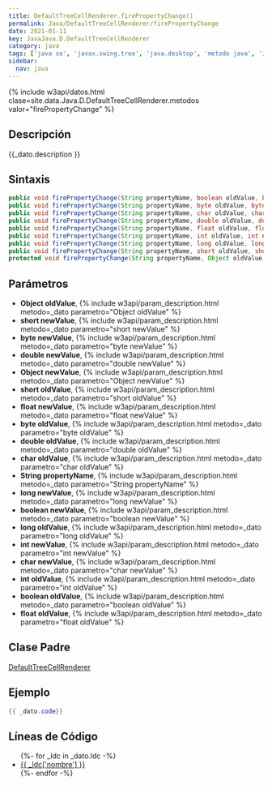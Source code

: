 ```yaml
---
title: DefaultTreeCellRenderer.firePropertyChange()
permalink: Java/DefaultTreeCellRenderer/firePropertyChange
date: 2021-01-11
key: JavaJava.D.DefaultTreeCellRenderer
category: java
tags: ['java se', 'javax.swing.tree', 'java.desktop', 'metodo java', 'Java 1.0']
sidebar: 
  nav: java
---
```


{% include w3api/datos.html clase=site.data.Java.D.DefaultTreeCellRenderer.metodos valor="firePropertyChange" %}

## Descripción
{{_dato.description }}

## Sintaxis
~~~java
public void firePropertyChange(String propertyName, boolean oldValue, boolean newValue)
public void firePropertyChange(String propertyName, byte oldValue, byte newValue)
public void firePropertyChange(String propertyName, char oldValue, char newValue)
public void firePropertyChange(String propertyName, double oldValue, double newValue)
public void firePropertyChange(String propertyName, float oldValue, float newValue)
public void firePropertyChange(String propertyName, int oldValue, int newValue)
public void firePropertyChange(String propertyName, long oldValue, long newValue)
public void firePropertyChange(String propertyName, short oldValue, short newValue)
protected void firePropertyChange(String propertyName, Object oldValue, Object newValue)
~~~

## Parámetros
* **Object oldValue**,  {% include w3api/param_description.html metodo=_dato parametro="Object oldValue" %}
* **short newValue**,  {% include w3api/param_description.html metodo=_dato parametro="short newValue" %}
* **byte newValue**,  {% include w3api/param_description.html metodo=_dato parametro="byte newValue" %}
* **double newValue**,  {% include w3api/param_description.html metodo=_dato parametro="double newValue" %}
* **Object newValue**,  {% include w3api/param_description.html metodo=_dato parametro="Object newValue" %}
* **short oldValue**,  {% include w3api/param_description.html metodo=_dato parametro="short oldValue" %}
* **float newValue**,  {% include w3api/param_description.html metodo=_dato parametro="float newValue" %}
* **byte oldValue**,  {% include w3api/param_description.html metodo=_dato parametro="byte oldValue" %}
* **double oldValue**,  {% include w3api/param_description.html metodo=_dato parametro="double oldValue" %}
* **char oldValue**,  {% include w3api/param_description.html metodo=_dato parametro="char oldValue" %}
* **String propertyName**,  {% include w3api/param_description.html metodo=_dato parametro="String propertyName" %}
* **long newValue**,  {% include w3api/param_description.html metodo=_dato parametro="long newValue" %}
* **boolean newValue**,  {% include w3api/param_description.html metodo=_dato parametro="boolean newValue" %}
* **long oldValue**,  {% include w3api/param_description.html metodo=_dato parametro="long oldValue" %}
* **int newValue**,  {% include w3api/param_description.html metodo=_dato parametro="int newValue" %}
* **char newValue**,  {% include w3api/param_description.html metodo=_dato parametro="char newValue" %}
* **int oldValue**,  {% include w3api/param_description.html metodo=_dato parametro="int oldValue" %}
* **boolean oldValue**,  {% include w3api/param_description.html metodo=_dato parametro="boolean oldValue" %}
* **float oldValue**,  {% include w3api/param_description.html metodo=_dato parametro="float oldValue" %}

## Clase Padre
[DefaultTreeCellRenderer](/Java/DefaultTreeCellRenderer/)

## Ejemplo
~~~java
{{ _dato.code}}
~~~

## Líneas de Código
<ul>
{%- for _ldc in _dato.ldc -%}
   <li>
       <a href="{{_ldc['url'] }}">{{ _ldc['nombre'] }}</a>
   </li>
{%- endfor -%}
</ul>
